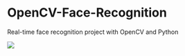 # OpenCV-Face-Recognition
Real-time face recognition project with OpenCV and Python
<br>
<p><img src="https://github.com/Mjrovai/OpenCV-Face-Recognition/blob/master/FaceRecogBlock.png?raw=true"></p>
